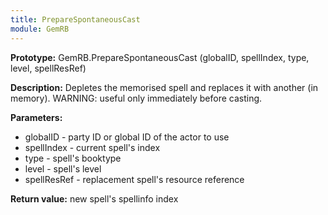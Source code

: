 ```yaml
---
title: PrepareSpontaneousCast
module: GemRB
---
```


**Prototype:** GemRB.PrepareSpontaneousCast (globalID, spellIndex, type, level, spellResRef)

**Description:** Depletes the memorised spell and replaces it with another 
(in memory). WARNING: useful only immediately before casting.

**Parameters:**
  * globalID - party ID or global ID of the actor to use
  * spellIndex - current spell's index
  * type - spell's booktype
  * level - spell's level
  * spellResRef - replacement spell's resource reference

**Return value:** new spell's spellinfo index
